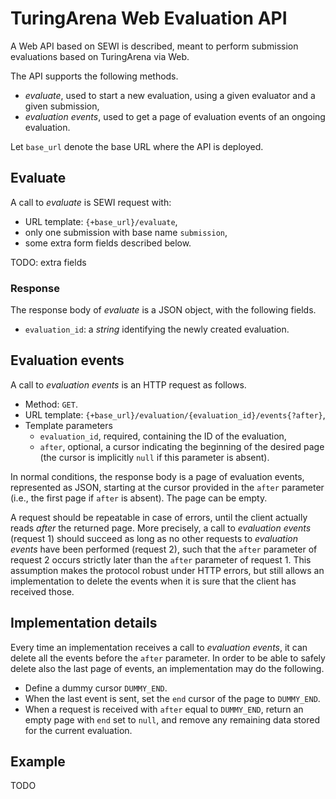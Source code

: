 # TuringArena Web Evaluation API

A Web API based on SEWI is described,
meant to perform submission evaluations based on TuringArena via Web.

The API supports the following methods.

- *evaluate*, used to start a new evaluation, using a given evaluator and a given submission,
- *evaluation events*, used to get a page of evaluation events of an ongoing evaluation.

Let `base_url` denote the base URL where the API is deployed.

## Evaluate

A call to *evaluate* is SEWI request with:

- URL template: `{+base_url}/evaluate`,
- only one submission with base name `submission`,
- some extra form fields described below.

TODO: extra fields

### Response

The response body of *evaluate* is a JSON object, with the following fields.

- `evaluation_id`: a *string* identifying the newly created evaluation.

## Evaluation events

A call to *evaluation events* is an HTTP request as follows.

- Method: `GET`.
- URL template: `{+base_url}/evaluation/{evaluation_id}/events{?after}`,
- Template parameters
    - `evaluation_id`, required, containing the ID of the evaluation,
    - `after`, optional,
    a cursor indicating the beginning of the desired page
    (the cursor is implicitly `null` if this parameter is absent).

In normal conditions, the response body is a page of evaluation events, represented as JSON,
starting at the cursor provided in the `after` parameter
(i.e., the first page if `after` is absent).
The page can be empty.

A request should be repeatable in case of errors,
until the client actually reads *after* the returned page.
More precisely, a call to *evaluation events* (request 1) should succeed as long as
no other requests to *evaluation events* have been performed (request 2),
such that the `after` parameter of request 2 occurs strictly later than the `after` parameter of request 1.
This assumption makes the protocol robust under HTTP errors,
but still allows an implementation to delete the events when it is sure that the client has received those.

## Implementation details

Every time an implementation receives a call to *evaluation events*,
it can delete all the events before the `after` parameter.
In order to be able to safely delete also the last page of events, an implementation may do the following.

- Define a dummy cursor `DUMMY_END`.
- When the last event is sent, set the `end` cursor of the page to `DUMMY_END`.
- When a request is received with `after` equal to `DUMMY_END`, return an empty page with `end` set to `null`,
and remove any remaining data stored for the current evaluation.

## Example

TODO